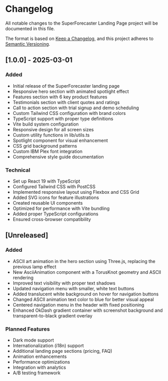 # Changelog

All notable changes to the SuperForecaster Landing Page project will be documented in this file.

The format is based on [Keep a Changelog](https://keepachangelog.com/en/1.0.0/),
and this project adheres to [Semantic Versioning](https://semver.org/spec/v2.0.0.html).

## [1.0.0] - 2025-03-01

### Added

- Initial release of the SuperForecaster landing page
- Responsive hero section with animated spotlight effect
- Features section with 6 key product features
- Testimonials section with client quotes and ratings
- Call to action section with trial signup and demo scheduling
- Custom Tailwind CSS configuration with brand colors
- TypeScript support with proper type definitions
- Vite build system configuration
- Responsive design for all screen sizes
- Custom utility functions in lib/utils.ts
- Spotlight component for visual enhancement
- CSS grid background patterns
- Custom IBM Plex font integration
- Comprehensive style guide documentation

### Technical

- Set up React 19 with TypeScript
- Configured Tailwind CSS with PostCSS
- Implemented responsive layout using Flexbox and CSS Grid
- Added SVG icons for feature illustrations
- Created reusable UI components
- Optimized for performance with Vite bundling
- Added proper TypeScript configurations
- Ensured cross-browser compatibility

## [Unreleased]

### Added
- ASCII art animation in the hero section using Three.js, replacing the previous lamp effect
- New AsciiAnimation component with a TorusKnot geometry and ASCII rendering
- Improved text visibility with proper text shadows
- Updated navigation menu with smaller, white text buttons
- Added translucent white background on hover for navigation buttons
- Changed ASCII animation text color to blue for better visual appeal
- Centered navigation menu in the header with fixed positioning
- Enhanced OkDash gradient container with screenshot background and transparent-to-black gradient overlay

### Planned Features

- Dark mode support
- Internationalization (i18n) support
- Additional landing page sections (pricing, FAQ)
- Animation enhancements
- Performance optimizations
- Integration with analytics
- A/B testing framework

